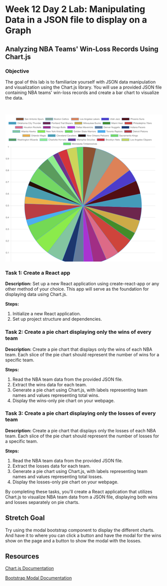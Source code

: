 # Week 12 Day 2 Lab: Manipulating Data in a JSON file to display on a Graph

## Analyzing NBA Teams' Win-Loss Records Using Chart.js

### Objective

 The goal of this lab is to familiarize yourself with JSON data manipulation and visualization using the Chart.js library. You will use a provided JSON file containing NBA teams' win-loss records and create a bar chart to visualize the data.

&nbsp;

![Pie Chart Example](./Nba%20pie%20chart%20example.png)


### Task 1: Create a React app

**Description:**
Set up a new React application using create-react-app or any other method of your choice. This app will serve as the foundation for displaying data using Chart.js.

**Steps:**
1. Initialize a new React application.
2. Set up project structure and dependencies.

### Task 2: Create a pie chart displaying only the wins of every team

**Description:**
Create a pie chart that displays only the wins of each NBA team. Each slice of the pie chart should represent the number of wins for a specific team.

**Steps:**

1. Read the NBA team data from the provided JSON file.
2. Extract the wins data for each team.
3. Generate a pie chart using Chart.js, with labels representing team names and values representing total wins.
4. Display the wins-only pie chart on your webpage.

### Task 3: Create a pie chart displaying only the losses of every team

**Description:**
Create a pie chart that displays only the losses of each NBA team. Each slice of the pie chart should represent the number of losses for a specific team.

**Steps:**

1. Read the NBA team data from the provided JSON file.
2. Extract the losses data for each team.
3. Generate a pie chart using Chart.js, with labels representing team names and values representing total losses.
4. Display the losses-only pie chart on your webpage.

By completing these tasks, you'll create a React application that utilizes Chart.js to visualize NBA team data from a JSON file, displaying both wins and losses separately on pie charts.

## Stretch Goal

Try using the modal bootstrap component to display the different charts. And have it to where you can click a button and have the modal for the wins show on the page and a button to show the modal with the losses.

## Resources

[Chart.js Documentation](https://www.chartjs.org/docs/latest/getting-started/)

[Bootstrap Modal Documentation](https://react-bootstrap.github.io/docs/components/modal)
